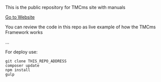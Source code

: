 This is the public repository for TMCms site with manuals

[Go to Website](http://tmcms.eu/)

You can review the code in this repo as live example of how the TMCms Framework works


...


For deploy use:
    
    git clone THIS_REPO_ADDRESS
    composer update
    npm install
    gulp
